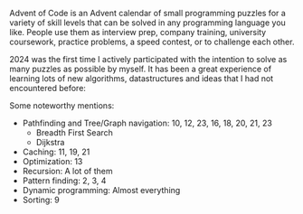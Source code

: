 Advent of Code is an Advent calendar of small programming puzzles for a variety of skill levels that can be solved in any programming language you like. People use them as interview prep, company training, university coursework, practice problems, a speed contest, or to challenge each other.

2024 was the first time I actively participated with the intention to solve as many puzzles as possible by myself. It has been a great experience of learning lots of new algorithms, datastructures and ideas that I had not encountered before:

Some noteworthy mentions:
- Pathfinding and Tree/Graph navigation: 10, 12, 23, 16, 18, 20, 21, 23
  - Breadth First Search
  - Dijkstra
- Caching: 11, 19, 21
- Optimization: 13
- Recursion: A lot of them
- Pattern finding: 2, 3, 4
- Dynamic programming: Almost everything
- Sorting: 9

